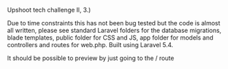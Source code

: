 Upshoot tech challenge II, 3.)

Due to time constraints this has not been bug tested but the code is almost all written, please see standard Laravel folders for the database migrations, blade templates, public folder for CSS and JS, app folder for models and controllers and routes for web.php. Built using Laravel 5.4.

It should be possible to preview by just going to the / route
